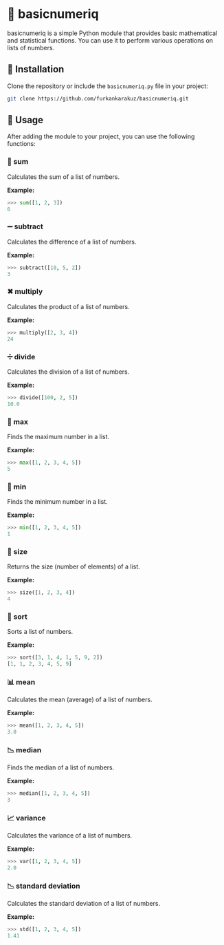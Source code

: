 # 📘 basicnumeriq

basicnumeriq is a simple Python module that provides basic mathematical and statistical functions. 
You can use it to perform various operations on lists of numbers.

## 🔧 Installation

Clone the repository or include the `basicnumeriq.py` file in your project:

```bash
git clone https://github.com/furkankarakuz/basicnumeriq.git
```

## 🚀 Usage

After adding the module to your project, you can use the following functions:


### 🔢 sum

Calculates the sum of a list of numbers.

**Example:**

```python
>>> sum([1, 2, 3])
6
```

### ➖ subtract

Calculates the difference of a list of numbers.

**Example:**

```python
>>> subtract([10, 5, 2])
3
```

### ✖ multiply

Calculates the product of a list of numbers.

**Example:**

```python
>>> multiply([2, 3, 4])
24
```

### ➗ divide

Calculates the division of a list of numbers.

**Example:**

```python
>>> divide([100, 2, 5])
10.0
```

### 🔼 max

Finds the maximum number in a list.

**Example:**

```python
>>> max([1, 2, 3, 4, 5])
5
```

### 🔽 min

Finds the minimum number in a list.

**Example:**

```python
>>> min([1, 2, 3, 4, 5])
1
```

### 📏 size

Returns the size (number of elements) of a list.

**Example:**

```python
>>> size([1, 2, 3, 4])
4
```

### 🔀 sort

Sorts a list of numbers.

**Example:**

```python
>>> sort([3, 1, 4, 1, 5, 9, 2])
[1, 1, 2, 3, 4, 5, 9]
```

### 📊 mean

Calculates the mean (average) of a list of numbers.

**Example:**

```python
>>> mean([1, 2, 3, 4, 5])
3.0
```

### 📉 median

Finds the median of a list of numbers.

**Example:**

```python
>>> median([1, 2, 3, 4, 5])
3
```

### 📈 variance

Calculates the variance of a list of numbers.

**Example:**

```python
>>> var([1, 2, 3, 4, 5])
2.0
```

### 📉 standard deviation

Calculates the standard deviation of a list of numbers.

**Example:**

```python
>>> std([1, 2, 3, 4, 5])
1.41
```